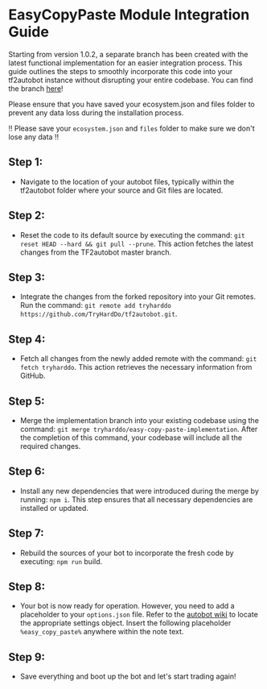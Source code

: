 # EasyCopyPaste Module Integration Guide

Starting from version 1.0.2, a separate branch has been created with the latest functional implementation for an easier integration process. This guide outlines the steps to smoothly incorporate this code into your tf2autobot instance without disrupting your entire codebase. You can find the branch [here](https://github.com/TryHardDo/tf2autobot/tree/easy-copy-paste-implementation)!

Please ensure that you have saved your ecosystem.json and files folder to prevent any data loss during the installation process.

‼️ Please save your `ecosystem.json` and `files` folder to make sure we don't lose any data ‼️

## Step 1:
- Navigate to the location of your autobot files, typically within the tf2autobot folder where your source and Git files are located.

## Step 2:
- Reset the code to its default source by executing the command: `git reset HEAD --hard && git pull --prune`. This action fetches the latest changes from the TF2autobot master branch.

## Step 3:
- Integrate the changes from the forked repository into your Git remotes. Run the command: `git remote add tryharddo https://github.com/TryHardDo/tf2autobot.git`.

## Step 4:
- Fetch all changes from the newly added remote with the command: `git fetch tryharddo`. This action retrieves the necessary information from GitHub.

## Step 5:
- Merge the implementation branch into your existing codebase using the command: `git merge tryharddo/easy-copy-paste-implementation`. After the completion of this command, your codebase will include all the required changes.

## Step 6:
- Install any new dependencies that were introduced during the merge by running: `npm i`. This step ensures that all necessary dependencies are installed or updated.

## Step 7:
- Rebuild the sources of your bot to incorporate the fresh code by executing: `npm run` build.

## Step 8:
- Your bot is now ready for operation. However, you need to add a placeholder to your `options.json` file. Refer to the [autobot wiki](https://github.com/TF2Autobot/tf2autobot/wiki/Configure-your-options.json-file#-listing-note-settings-) to locate the appropriate settings object. Insert the following placeholder `%easy_copy_paste%` anywhere within the note text.

## Step 9:
- Save everything and boot up the bot and let's start trading again!
